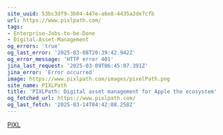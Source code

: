 ```yaml
---
site_uuid: 53bc3df9-3b04-447e-a6e8-4435a2de7cfb
url: https://www.pixlpath.com/
tags:
- Enterprise-Jobs-to-be-Done
- Digital-Asset-Management
og_errors: 'true'
og_last_error: '2025-03-08T20:39:42.942Z'
og_error_message: 'HTTP error 401'
jina_last_request: '2025-03-09T06:45:07.391Z'
jina_error: 'Error occurred'
image: https://www.pixlpath.com/images/pixelPath.png
site_name: PIXLPath
title: 'PIXLPath: Digital asset management for Apple the ecosystem'
og_fetched_url: https://www.pixlpath.com/
og_last_fetch: '2025-03-14T04:42:08.258Z'
---
```


[PIXL](https://apps.apple.com/us/app/pixlpath/id6445800950)
